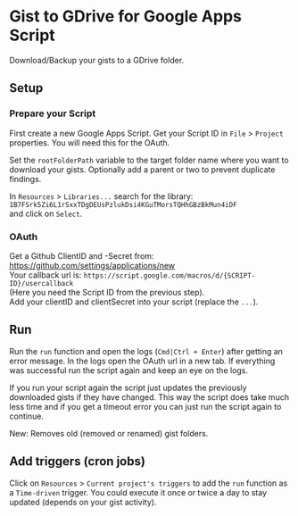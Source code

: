 # Gist to GDrive for Google Apps Script

Download/Backup your gists to a GDrive folder.

## Setup

### Prepare your Script

First create a new Google Apps Script. Get your Script ID in `File` > `Project`
properties. You will need this for the OAuth.

Set the `rootFolderPath` variable to the target folder name where you want to
download your gists. Optionally add a parent or two to prevent duplicate findings.

In `Resources` > `Libraries...` search for the library:  
`1B7FSrk5Zi6L1rSxxTDgDEUsPzlukDsi4KGuTMorsTQHhGBzBkMun4iDF`  
and click on `Select`.

### OAuth

Get a Github ClientID and -Secret from: https://github.com/settings/applications/new  
Your callback url is: `https://script.google.com/macros/d/{SCRIPT-ID}/usercallback`  
(Here you need the Script ID from the previous step).  
Add your clientID and clientSecret into your script (replace the `...`).


## Run

Run the `run` function and open the logs (`Cmd|Ctrl + Enter`) after getting an
error message. In the logs open the OAuth url in a new tab. If everything was
successful run the script again and keep an eye on the logs.

If you run your script again the script just updates the previously downloaded
gists if they have changed. This way the script does take much less time and if
you get a timeout error you can just run the script again to continue.

New: Removes old (removed or renamed) gist folders.

## Add triggers (cron jobs)

Click on `Resources` > `Current project's triggers` to add the `run`
function as a `Time-driven` trigger. You could execute it once or twice a day to
stay updated (depends on your gist activity).
